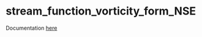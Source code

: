# stream_function_vorticity_form_NSE

Documentation [here](https://readthedocs.org/projects/navier-stokes-stream-function-vorticity-solver/)
